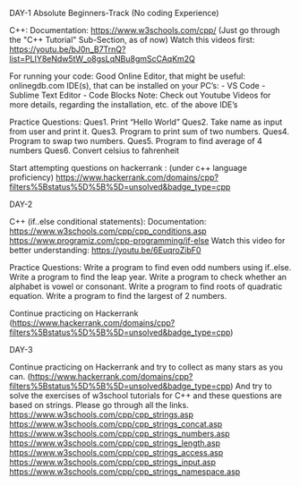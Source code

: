 DAY-1
Absolute Beginners-Track
(No coding Experience)

C++:
Documentation:
https://www.w3schools.com/cpp/ 
(Just go through the "C++ Tutorial" Sub-Section, as of  now)
Watch this videos first: https://youtu.be/bJ0n_B7TrnQ?list=PLIY8eNdw5tW_o8gsLqNBu8gmScCAqKm2Q

For running your code: 
Good Online Editor, that might be useful: onlinegdb.com 
IDE(s), that can be installed on your PC’s: 
             - VS Code 
                      - Sublime Text Editor 
                      - Code Blocks 
Note: Check out Youtube Videos for more details, regarding the installation, etc. of the above IDE’s

Practice Questions: 
Ques1. Print “Hello World”
Ques2. Take name as input from user and print it.
Ques3. Program to print sum of two numbers.
Ques4. Program to swap two numbers.
Ques5. Program to find average of 4 numbers
Ques6. Convert celsius to fahrenheit 

Start attempting questions on hackerrank :
(under c++ language proficiency) 
https://www.hackerrank.com/domains/cpp?filters%5Bstatus%5D%5B%5D=unsolved&badge_type=cpp


DAY-2

C++ (if..else conditional statements):
Documentation: 
https://www.w3schools.com/cpp/cpp_conditions.asp
https://www.programiz.com/cpp-programming/if-else 
Watch this video for better understanding: https://youtu.be/6EuqroZibF0

Practice Questions:
Write a program to find even odd numbers using if..else.
Write a program to find the leap year.
Write a program to check whether an alphabet is vowel or consonant.
Write a program to find roots of quadratic equation.
Write a program to find the largest of 2 numbers.

Continue practicing on Hackerrank
(https://www.hackerrank.com/domains/cpp?filters%5Bstatus%5D%5B%5D=unsolved&badge_type=cpp)


DAY-3

Continue practicing on Hackerrank and try to collect as many stars as you can.
(https://www.hackerrank.com/domains/cpp?filters%5Bstatus%5D%5B%5D=unsolved&badge_type=cpp)
And try to solve the exercises of w3school tutorials for C++ and these questions are based on strings. Please go through all the links.
https://www.w3schools.com/cpp/cpp_strings.asp
https://www.w3schools.com/cpp/cpp_strings_concat.asp
https://www.w3schools.com/cpp/cpp_strings_numbers.asp
https://www.w3schools.com/cpp/cpp_strings_length.asp
https://www.w3schools.com/cpp/cpp_strings_access.asp
https://www.w3schools.com/cpp/cpp_strings_input.asp
https://www.w3schools.com/cpp/cpp_strings_namespace.asp

